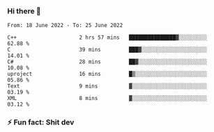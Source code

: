 ### Hi there 👋
<!--START_SECTION:waka-->

```text
From: 18 June 2022 - To: 25 June 2022

C++                    2 hrs 57 mins   ███████████████▓░░░░░░░░░   62.88 %
C                      39 mins         ███▓░░░░░░░░░░░░░░░░░░░░░   14.01 %
C#                     28 mins         ██▓░░░░░░░░░░░░░░░░░░░░░░   10.08 %
uproject               16 mins         █▒░░░░░░░░░░░░░░░░░░░░░░░   05.86 %
Text                   9 mins          ▓░░░░░░░░░░░░░░░░░░░░░░░░   03.19 %
XML                    8 mins          ▓░░░░░░░░░░░░░░░░░░░░░░░░   03.12 %
```

<!--END_SECTION:waka-->
<!--
**TG4LAaron/TG4LAaron** is a ✨ _special_ ✨ repository because its `README.md` (this file) appears on your GitHub profile.

Here are some ideas to get you started:

- 🔭 I’m currently working on ...
- 🌱 I’m currently learning ...
- 👯 I’m looking to collaborate on ...
- 🤔 I’m looking for help with ...
- 💬 Ask me about ...
- 📫 How to reach me: ...
- 😄 Pronouns: ...
- ⚡ Fun fact: ...
-->
### ⚡ Fun fact: Shit dev
